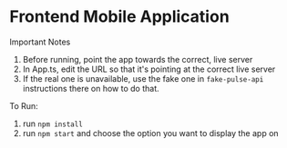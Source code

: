 # Frontend Mobile Application

Important Notes
1. Before running, point the app towards the correct, live server
2. In App.ts, edit the URL so that it's pointing at the correct live server
3. If the real one is unavailable, use the fake one in `fake-pulse-api` instructions there on how to do that.

To Run:
1. run `npm install`
2. run `npm start` and choose the option you want to display the app on

